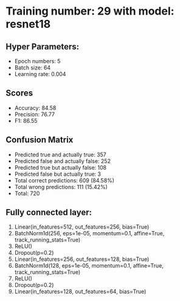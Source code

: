 # Training number: 29 with model: resnet18
## Hyper Parameters:
- Epoch numbers: 5
- Batch size: 64
- Learning rate: 0.004

## Scores
- Accuracy: 84.58
- Precision: 76.77
- F1: 86.55

## Confusion Matrix
- Predicted true and actually true: 357
- Predicted false and actually false: 252
- Predicted true but actually false: 108
- Predicted false but actually true: 3
- Total correct predictions: 609 (84.58%)
- Total wrong predictions: 111 (15.42%)
- Total: 720

## Fully connected layer:
1. Linear(in_features=512, out_features=256, bias=True)
2. BatchNorm1d(256, eps=1e-05, momentum=0.1, affine=True, track_running_stats=True)
3. ReLU()
4. Dropout(p=0.2)
5. Linear(in_features=256, out_features=128, bias=True)
6. BatchNorm1d(128, eps=1e-05, momentum=0.1, affine=True, track_running_stats=True)
7. ReLU()
8. Dropout(p=0.2)
9. Linear(in_features=128, out_features=64, bias=True)